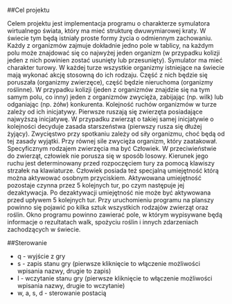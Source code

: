 ##Cel projektu

Celem projektu jest implementacja programu o charakterze symulatora wirtualnego świata,
który ma mieć strukturę dwuwymiarowej kraty. W świecie tym będą
istniały proste formy życia o odmiennym zachowaniu. Każdy z organizmów zajmuje dokładnie
jedno pole w tablicy, na każdym polu może znajdować się co najwyżej jeden organizm (w
przypadku kolizji jeden z nich powinien zostać usunięty lub przesunięty).
Symulator ma mieć charakter turowy. W każdej turze wszystkie organizmy istniejące na
świecie mają wykonać akcję stosowną do ich rodzaju. Część z nich będzie się poruszała (organizmy
zwierzęce), część będzie nieruchoma (organizmy roślinne). W przypadku kolizji (jeden z
organizmów znajdzie się na tym samym polu, co inny) jeden z organizmów zwycięża, zabijając (np.
wilk) lub odganiając (np. żółw) konkurenta. Kolejność ruchów organizmów w turze zależy od ich
inicjatywy. Pierwsze ruszają się zwierzęta posiadające najwyższą inicjatywę. W przypadku zwierząt
o takiej samej inicjatywie o kolejności decyduje zasada starszeństwa (pierwszy rusza się dłużej
żyjący). Zwycięstwo przy spotkaniu zależy od siły organizmu, choć będą od tej zasady wyjątki.
Przy równej sile zwycięża organizm, który zaatakował. Specyficznym rodzajem
zwierzęcia ma być Człowiek. W przeciwieństwie do zwierząt, człowiek nie porusza się w sposób
losowy. Kierunek jego ruchu jest determinowany przed rozpoczęciem tury za pomocą klawiszy
strzałek na klawiaturze. Człowiek posiada też specjalną umiejętność którą
można aktywować osobnym przyciskiem. Aktywowana umiejętność pozostaje czynna przez 5
kolejnych tur, po czym następuje jej dezaktywacja. Po dezaktywacji umiejętność nie może być
aktywowana przed upływem 5 kolejnych tur. Przy uruchomieniu programu na planszy powinno się
pojawić po kilka sztuk wszystkich rodzajów zwierząt oraz roślin. Okno programu powinno
zawierać pole, w którym wypisywane będą informacje o rezultatach walk, spożyciu roślin i innych
zdarzeniach zachodzących w świecie.

##Sterowanie

<ul>
  <li>q - wyjście z gry</li>
  <li>s - zapis stanu gry (pierwsze kliknięcie to włączenie możliwości wpisania nazwy, drugie to zapis)</li>
  <li>l - wczytanie stanu gry (pierwsze kliknięcie to włączenie możliwości wpisania nazwy, drugie to wczytanie)</li>
  <li>w, a, s, d - sterowanie postacią</li>
</ul>
